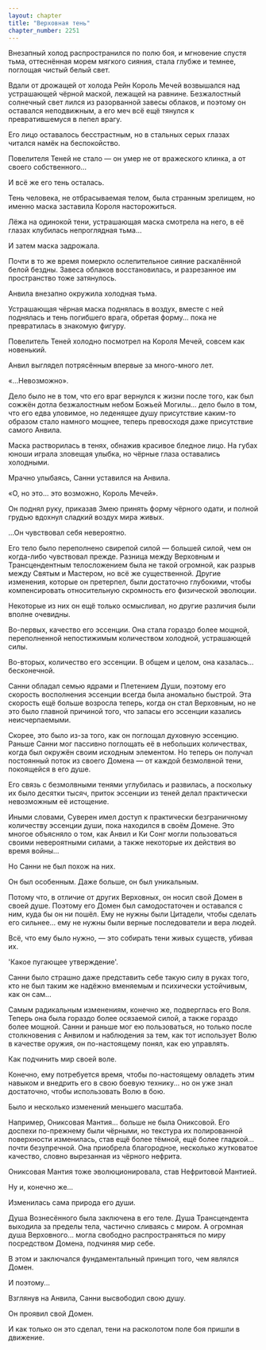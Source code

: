 ```yaml
---
layout: chapter
title: "Верховная тень"
chapter_number: 2251
---
```




Внезапный холод распространился по полю боя, и мгновение спустя тьма, оттеснённая морем мягкого сияния, стала глубже и темнее, поглощая чистый белый свет.

Вдали от дрожащей от холода Рейн Король Мечей возвышался над устрашающей чёрной маской, лежащей на равнине. Безжалостный солнечный свет лился из разорванной завесы облаков, и поэтому он оставался неподвижным, а его меч всё ещё тянулся к превратившемуся в пепел врагу.

Его лицо оставалось бесстрастным, но в стальных серых глазах читался намёк на беспокойство.

Повелителя Теней не стало — он умер не от вражеского клинка, а от своего собственного...

И всё же его тень осталась.

Тень человека, не отбрасываемая телом, была странным зрелищем, но именно маска заставила Короля насторожиться.

Лёжа на одинокой тени, устрашающая маска смотрела на него, в её глазах клубилась непроглядная тьма...

И затем маска задрожала.

Почти в то же время померкло ослепительное сияние раскалённой белой бездны. Завеса облаков восстановилась, и разрезанное им пространство тоже затянулось.

Анвила внезапно окружила холодная тьма.

Устрашающая чёрная маска поднялась в воздух, вместе с ней поднялась и тень погибшего врага, обретая форму... пока не превратилась в знакомую фигуру.

Повелитель Теней холодно посмотрел на Короля Мечей, совсем как новенький.

Анвил выглядел потрясённым впервые за много-много лет.

«...Невозможно».

Дело было не в том, что его враг вернулся к жизни после того, как был сожжён дотла безжалостным небом Божьей Могилы... дело было в том, что его едва уловимое, но леденящее душу присутствие каким-то образом стало намного мощнее, теперь превосходя даже присутствие самого Анвила.

Маска растворилась в тенях, обнажив красивое бледное лицо. На губах юноши играла зловещая улыбка, но чёрные глаза оставались холодными.

Мрачно улыбаясь, Санни уставился на Анвила.

«О, но это... это возможно, Король Мечей».

Он поднял руку, приказав Змею принять форму чёрного одати, и полной грудью вдохнул сладкий воздух мира живых.

...Он чувствовал себя невероятно.

Его тело было переполнено свирепой силой — большей силой, чем он когда-либо чувствовал прежде. Разница между Верховным и Трансцендентным телосложением была не такой огромной, как разрыв между Святым и Мастером, но всё же существенной. Другие изменения, которые он претерпел, были достаточно глубокими, чтобы компенсировать относительную скромность его физической эволюции.

Некоторые из них он ещё только осмысливал, но другие различия были вполне очевидны.

Во-первых, качество его эссенции. Она стала гораздо более мощной, переполненной непостижимым количеством холодной, устрашающей силы.

Во-вторых, количество его эссенции. В общем и целом, она казалась... бесконечной.

Санни обладал семью ядрами и Плетением Души, поэтому его скорость восполнения эссенции всегда была аномально быстрой. Эта скорость ещё больше возросла теперь, когда он стал Верховным, но не это было главной причиной того, что запасы его эссенции казались неисчерпаемыми.

Скорее, это было из-за того, как он поглощал духовную эссенцию. Раньше Санни мог пассивно поглощать её в небольших количествах, когда был окружён своим исходным элементом. Но теперь он получал постоянный поток из своего Домена — от каждой безмолвной тени, покоящейся в его душе.

Его связь с безмолвными тенями углубилась и развилась, а поскольку их было десятки тысяч, приток эссенции из теней делал практически невозможным её истощение.

Иными словами, Суверен имел доступ к практически безграничному количеству эссенции души, пока находился в своём Домене. Это многое объясняло о том, как Анвил и Ки Сонг могли пользоваться своими невероятными силами, а также некоторые их действия во время войны...

Но Санни не был похож на них.

Он был особенным. Даже больше, он был уникальным.

Потому что, в отличие от других Верховных, он носил свой Домен в своей душе. Поэтому его Домен был самодостаточен и оставался с ним, куда бы он ни пошёл. Ему не нужны были Цитадели, чтобы сделать его сильнее... ему не нужны были верные последователи и вера людей.

Всё, что ему было нужно, — это собирать тени живых существ, убивая их.

'Какое пугающее утверждение'.

Санни было страшно даже представить себе такую силу в руках того, кто не был таким же надёжно вменяемым и психически устойчивым, как он сам...

Самым радикальным изменениям, конечно же, подверглась его Воля. Теперь она была гораздо более осязаемой силой, а также гораздо более мощной. Санни и раньше мог ею пользоваться, но только после столкновения с Анвилом и наблюдения за тем, как тот использует Волю в качестве оружия, он по-настоящему понял, как ею управлять.

Как подчинить мир своей воле.

Конечно, ему потребуется время, чтобы по-настоящему овладеть этим навыком и внедрить его в свою боевую технику... но он уже знал достаточно, чтобы использовать Волю в бою.

Было и несколько изменений меньшего масштаба.

Например, Ониксовая Мантия... больше не была Ониксовой. Его доспехи по-прежнему были чёрными, но текстура их полированной поверхности изменилась, став ещё более тёмной, ещё более гладкой... почти безупречной. Она приобрела благородное, несколько жутковатое качество, словно вырезанная из чёрного нефрита.

Ониксовая Мантия тоже эволюционировала, став Нефритовой Мантией.

Ну и, конечно же...

Изменилась сама природа его души.

Душа Вознесённого была заключена в его теле. Душа Трансцендента выходила за пределы тела, частично сливаясь с миром. А огромная душа Верховного... могла свободно распространяться по миру посредством Домена, подчиняя мир себе.

В этом и заключался фундаментальный принцип того, чем являлся Домен.

И поэтому...

Взглянув на Анвила, Санни высвободил свою душу.

Он проявил свой Домен.

И как только он это сделал, тени на расколотом поле боя пришли в движение.

